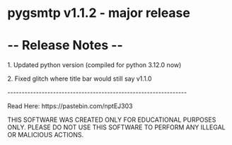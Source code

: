 # pygsmtp v1.1.2 - major release

<h1> -- Release Notes -- </h1>
<p>1. Updated python version (compiled for python 3.12.0 now)</p>
<p>2. Fixed glitch where title bar would still say v1.1.0</p>
<p>---------------------------------------------------------------</p>
Read Here: https://pastebin.com/nptEJ303

THIS SOFTWARE WAS CREATED ONLY FOR EDUCATIONAL PURPOSES ONLY. PLEASE DO NOT USE THIS SOFTWARE TO PERFORM ANY ILLEGAL OR MALICIOUS ACTIONS.
